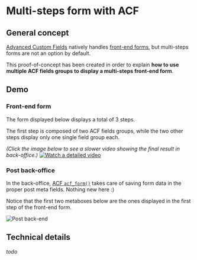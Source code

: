 # Multi-steps form with ACF

## General concept
[Advanced Custom Fields](https://www.advancedcustomfields.com) natively handles [front-end forms](https://www.advancedcustomfields.com/resources/acf_form/), but multi-steps forms are not an option by default.

This proof-of-concept has been created in order to explain **how to use multiple ACF fields groups to display a multi-steps front-end form**.

## Demo

### Front-end form
The form displayed below displays a total of 3 steps. 

The first step is composed of two ACF fields groups, while the two other steps display only one single field group each.


_(Click the image below to see a slower video showing the final result in back-office.)_
[![Watch a detailed video](https://mosaika.fr/wip/acf-multiforms-example-front-end.gif)](http://media.mosaika.fr/5922216e1b55)

### Post back-office
In the back-office, [ACF `acf_form()`](https://www.advancedcustomfields.com/resources/acf_form/) takes care of saving form data in the proper post meta fields. Nothing new here :)

Notice that the first two metaboxes below are the ones displayed in the first step of the front-end form.

![Post back-end](https://mosaika.fr/wip/acf-multiforms-example-back-end.jpg)

## Technical details
_todo_